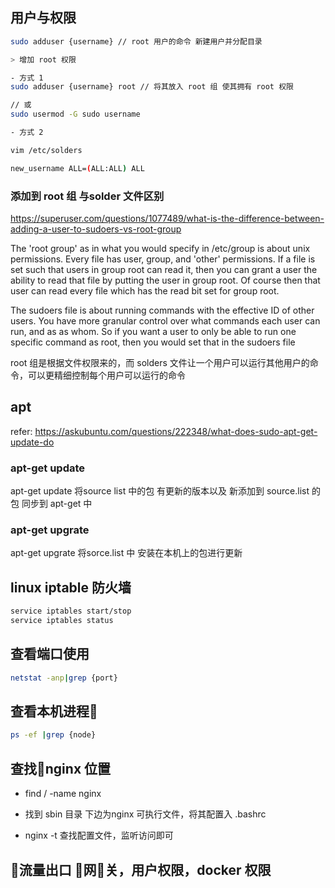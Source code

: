 
## 用户与权限

```sh
sudo adduser {username} // root 用户的命令 新建用户并分配目录

> 增加 root 权限

- 方式 1
sudo adduser {username} root // 将其放入 root 组 使其拥有 root 权限

// 或
sudo usermod -G sudo username

- 方式 2

vim /etc/solders

new_username ALL=(ALL:ALL) ALL


```

### 添加到 root 组 与solder 文件区别

https://superuser.com/questions/1077489/what-is-the-difference-between-adding-a-user-to-sudoers-vs-root-group

The 'root group' as in what you would specify in /etc/group is about unix permissions. Every file has user, group, and 'other' permissions. If a file is set such that users in group root can read it, then you can grant a user the ability to read that file by putting the user in group root. Of course then that user can read every file which has the read bit set for group root.

The sudoers file is about running commands with the effective ID of other users. You have more granular control over what commands each user can run, and as as whom. So if you want a user to only be able to run one specific command as root, then you would set that in the sudoers file

root 组是根据文件权限来的，而 solders 文件让一个用户可以运行其他用户的命令，可以更精细控制每个用户可以运行的命令

## apt

refer: https://askubuntu.com/questions/222348/what-does-sudo-apt-get-update-do

### apt-get update

apt-get update 将source list 中的包 有更新的版本以及 新添加到 source.list 的包 同步到 apt-get 中

### apt-get upgrate

apt-get upgrate 将sorce.list 中 安装在本机上的包进行更新

## linux iptable 防火墙
```sh
service iptables start/stop
service iptables status
```

## 查看端口使用

```sh
netstat -anp|grep {port}
```

## 查看本机进程

```sh
ps -ef |grep {node}
```

## 查找nginx 位置

- find / -name nginx

- 找到 sbin 目录 下边为nginx 可执行文件，将其配置入 .bashrc

- nginx -t 查找配置文件，监听访问即可

## 流量出口 网关，用户权限，docker 权限
